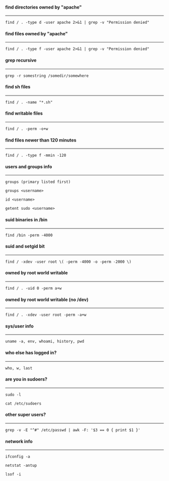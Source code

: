 #### find directories owned by "apache"
-----
```find / . -type d -user apache 2>&1 | grep -v "Permission denied"```


#### find files owned by "apache"
-----
```find / . -type f -user apache 2>&1 | grep -v "Permission denied"```


#### grep recursive
-----
```grep -r somestring /somedir/somewhere```


#### find sh files
-----
```find / . -name "*.sh"```


#### find writable files
-----
```find / . -perm -o+w```


#### find files newer than 120 minutes
-----
```find / . -type f -mmin -120```


#### users and groups info
-----
```groups (primary listed first)```

```groups <username>```

```id <username>```

```getent sudo <username>```


#### suid binaries in /bin
-----
```find /bin -perm -4000```


#### suid and setgid bit
-----
```find / -xdev -user root \( -perm -4000 -o -perm -2000 \)```


#### owned by root world writable
-----
```find / . -uid 0 -perm a+w```


#### owned by root world writable (no /dev)
-----
```find / . -xdev -user root -perm -a+w```


#### sys/user info
-----
```uname -a, env, whoami, history, pwd```


#### who else has logged in?
-----
```who, w, last```


#### are you in sudoers?
-----
```sudo -l```

```cat /etc/sudoers```


#### other super users?
-----
```grep -v -E "^#" /etc/passwd | awk -F: '$3 == 0 { print $1 }'```


#### network info
-----
```ifconfig -a```

```netstat -antup```

```lsof -i```



